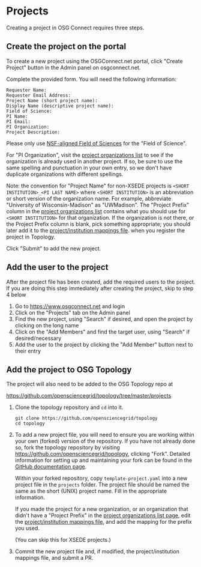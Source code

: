 # Projects

Creating a project in OSG Connect requires three steps.

## Create the project on the portal

To create a new project using the OSGConnect.net portal, click "Create Project" button in the 
Admin panel on osgconnect.net.

Complete the provided form. You will need the following information:

```
Requester Name: 
Requester Email Address: 
Project Name (short project name): 
Display Name (descriptive project name): 
Field of Science:
PI Name: 
PI Email:
PI Organization:
Project Description:
```

Please only use [NSF-aligned Field of Sciences](https://osp.unm.edu/pi-resources/nsf-research-classifications.html) 
for the "Field of Science".

For "PI Organization", visit the [project organizations list](https://topology.opensciencegrid.org/organizations)
to see if the organization is already used in another project.  If so, be sure to use the same spelling
and punctuation in your own entry, so we don't have duplicate organizations with different spellings.

Note: the convention for "Project Name" for non-XSEDE projects is `<SHORT INSTITUTION>_<PI LAST NAME>`
where `<SHORT INSTITUTION>` is an abbreviation or short version of the organization name.
For example, abbreviate "University of Wisconsin-Madison" as "UWMadison".
The "Project Prefix" column in the [project organizations list](https://topology.opensciencegrid.org/organizations)
contains what you should use for `<SHORT INSTITUTION>` for that organization.  If the organization is not
there, or the Project Prefix column is blank, pick something appropriate; you should later add it to the
[project/institution mappings file](https://github.com/opensciencegrid/topology/blob/master/mappings/project_institution.yaml).
when you register the project in Topology.

Click "Submit" to add the new project.

## Add the user to the project

After the project file has been created, add the required users to the project. 
If you are doing this step immediately after creating the project, skip to step 4 below

1. Go to https://www.osgconnect.net and login
2. Click on the "Projects" tab on the Admin panel
3. Find the new project, using "Search" if desired, and open the project by clicking on the long name
4. Click on the "Add Members" and find the target user, using "Search" if desired/necessary
5. Add the user to the project by clicking the "Add Member" button next to their entry


## Add the project to OSG Topology

The project will also need to be added to the OSG Topology repo at 

<https://github.com/opensciencegrid/topology/tree/master/projects>

1.  Clone the topology repository and `cd` into it.

        git clone https://github.com/opensciencegrid/topology
        cd topology

2.  To add a new project file, you will need to ensure you are working
    within your own (forked) version of the repository. If you have not already
    done so, fork the topology repository by visiting <https://github.com/opensciencegrid/topology>,
    clicking "Fork". Detailed information for setting up and maintaining your fork can be found
    in the [GitHub documentation page](../documentation/github.md).

    Within your forked repository, copy `template-project.yaml` into a new project file in the
    `projects` folder.
    The project file should be named the same as the short (UNIX) project name.
    Fill in the appropriate information.

    If you made the project for a new organization, or an organization that didn't have a
    "Project Prefix" in the [project organizations list page](https://topology.opensciencegrid.org/organizations),
    edit the [project/institution mappings file](https://github.com/opensciencegrid/topology/blob/master/mappings/project_institution.yaml),
    and add the mapping for the prefix you used.

    (You can skip this for XSEDE projects.)

3.  Commit the new project file and, if modified, the project/institution mappings file, and submit a PR. 
